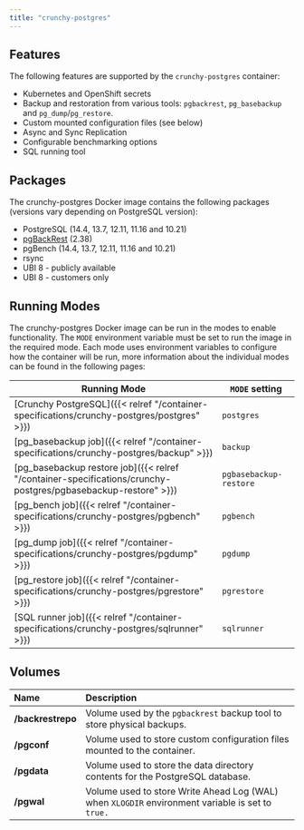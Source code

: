 ```yaml
---
title: "crunchy-postgres"
---
```


## Features

The following features are supported by the `crunchy-postgres` container:

* Kubernetes and OpenShift secrets
* Backup and restoration from various tools: `pgbackrest`, `pg_basebackup` and `pg_dump`/`pg_restore`.
* Custom mounted configuration files (see below)
* Async and Sync Replication
* Configurable benchmarking options
* SQL running tool

## Packages

The crunchy-postgres Docker image contains the following packages (versions vary depending on PostgreSQL version):

* PostgreSQL (14.4, 13.7, 12.11, 11.16 and 10.21)
* [pgBackRest](https://pgbackrest.org/) (2.38)
* pgBench (14.4, 13.7, 12.11, 11.16 and 10.21)
* rsync
* UBI 8 - publicly available
* UBI 8 - customers only

## Running Modes

The crunchy-postgres Docker image can be run in the modes to enable functionality. The `MODE` environment variable must be set to run the image in the required mode. Each mode uses environment variables to configure how the container will be run, more information about the individual modes can be found in the following pages:

| Running Mode | `MODE` setting |
|--------------|----------------|
| [Crunchy PostgreSQL]({{< relref "/container-specifications/crunchy-postgres/postgres" >}}) | `postgres`
| [pg_basebackup job]({{< relref "/container-specifications/crunchy-postgres/backup" >}}) | `backup`
| [pg_basebackup restore job]({{< relref "/container-specifications/crunchy-postgres/pgbasebackup-restore" >}}) | `pgbasebackup-restore`
| [pg_bench job]({{< relref "/container-specifications/crunchy-postgres/pgbench" >}}) | `pgbench`
| [pg_dump job]({{< relref "/container-specifications/crunchy-postgres/pgdump" >}}) | `pgdump`
| [pg_restore job]({{< relref "/container-specifications/crunchy-postgres/pgrestore" >}}) | `pgrestore`
| [SQL runner job]({{< relref "/container-specifications/crunchy-postgres/sqlrunner" >}}) | `sqlrunner`

## Volumes

**Name**|**Description**
:-----|:-----
**/backrestrepo**|Volume used by the `pgbackrest` backup tool to store physical backups.
**/pgconf**|Volume used to store custom configuration files mounted to the container.
**/pgdata**|Volume used to store the data directory contents for the PostgreSQL database.
**/pgwal**|Volume used to store Write Ahead Log (WAL) when `XLOGDIR` environment variable is set to `true.`
